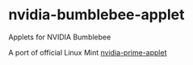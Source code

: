 # nvidia-bumblebee-applet

Applets for NVIDIA Bumblebee

A port of official Linux Mint [nvidia-prime-applet](https://github.com/linuxmint/nvidia-prime-applet.git)